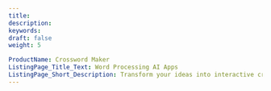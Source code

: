 ```yaml
---
title:
description:
keywords:
draft: false
weight: 5

ProductName: Crossword Maker
ListingPage_Title_Text: Word Processing AI Apps
ListingPage_Short_Description: Transform your ideas into interactive crossword puzzles in seconds! Simply enter a description, and our AI-powered app generates a custom puzzle, ready to save in Word format (DOC, DOCX). Perfect for educators, content creators, and puzzle enthusiasts—unlock limitless possibilities with ease.
---
```

